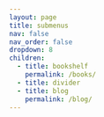 ```yaml
---
layout: page
title: submenus
nav: false
nav_order: false
dropdown: 8
children:
  - title: bookshelf
    permalink: /books/
  - title: divider
  - title: blog
    permalink: /blog/
---
```

